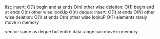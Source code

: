 list:
insert: O(1) begin and at ends O(n) other wise
deletion: O(1) begin and at ends O(n) other wise
lookUp O(n)
deque:
insert: O(1) at ends O(N) other wise
deletion: O(1) at ends O(n) other wise
lookuP O(1)
elements rarely move in memory


vector:
same as deque but entire data range can move in memory.